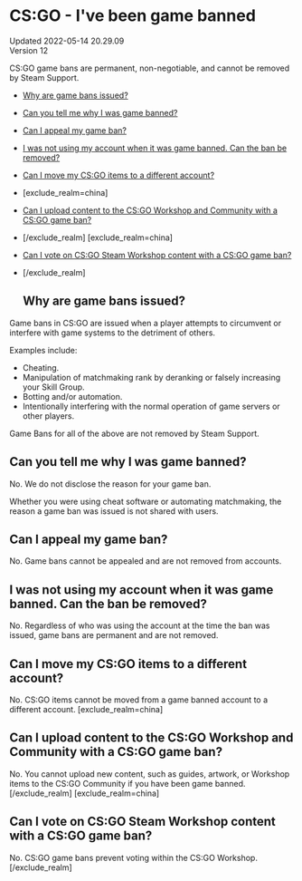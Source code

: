 # CS:GO - I've been game banned
Updated 2022-05-14 20.29.09  
Version 12  

CS:GO game bans are permanent, non-negotiable, and cannot be removed by Steam Support.
* [Why are game bans issued?](#whyban)
* [Can you tell me why I was game banned?](#reason)
* [Can I appeal my game ban?](#appeal)
* [I was not using my account when it was game banned. Can the ban be removed?](#compromised)
* [Can I move my CS:GO items to a different account?](#items)
*  [exclude_realm=china]
* [Can I upload content to the CS:GO Workshop and Community with a CS:GO game ban?](#contenthubs)
* [/exclude_realm]  	[exclude_realm=china]
* [Can I vote on CS:GO Steam Workshop content with a CS:GO game ban?](#voting)
* [/exclude_realm]

  
  ## Why are game bans issued?
Game bans in CS:GO are issued when a player attempts to circumvent or interfere with game systems to the detriment of others.  
  
Examples include:
* Cheating.
* Manipulation of matchmaking rank by deranking or falsely increasing your Skill Group.
* Botting and/or automation.
* Intentionally interfering with the normal operation of game servers or other players.

Game Bans for all of the above are not removed by Steam Support.  
  ## Can you tell me why I was game banned?
No. We do not disclose the reason for your game ban.   
  
Whether you were using cheat software or automating matchmaking, the reason a game ban was issued is not shared with users.    
  ## Can I appeal my game ban?
No. Game bans cannot be appealed and are not removed from accounts.    
  ## I was not using my account when it was game banned. Can the ban be removed?
No. Regardless of who was using the account at the time the ban was issued, game bans are permanent and are not removed.    
  ## Can I move my CS:GO items to a different account?
No. CS:GO items cannot be moved from a game banned account to a different account. [exclude_realm=china]  
  ## Can I upload content to the CS:GO Workshop and Community with a CS:GO game ban?
No. You cannot upload new content, such as guides, artwork, or Workshop items to the CS:GO Community if you have been game banned.[/exclude_realm]    [exclude_realm=china]  
  ## Can I vote on CS:GO Steam Workshop content with a CS:GO game ban?
No. CS:GO game bans prevent voting within the CS:GO Workshop.[/exclude_realm]